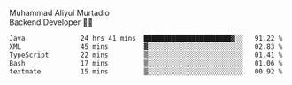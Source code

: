 Muhammad Aliyul Murtadlo
<br>
Backend Developer 👨‍💻
<br>
<!--START_SECTION:waka-->

```txt
Java              24 hrs 41 mins  ██████████████████████▓░░   91.22 %
XML               45 mins         ▓░░░░░░░░░░░░░░░░░░░░░░░░   02.83 %
TypeScript        22 mins         ▒░░░░░░░░░░░░░░░░░░░░░░░░   01.41 %
Bash              17 mins         ▒░░░░░░░░░░░░░░░░░░░░░░░░   01.06 %
textmate          15 mins         ▒░░░░░░░░░░░░░░░░░░░░░░░░   00.92 %
```

<!--END_SECTION:waka-->
